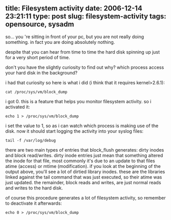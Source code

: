 title: Filesystem activity
date: 2006-12-14 23:21:11
type: post
slug: filesystem-activity
tags: opensource, sysadm
---

so... you 're sitting in front of your pc, but you are not really doing something. in fact you are doing absolutely nothing.

despite that you can hear from time to time the hard disk spinning up just for a very short period of time.

don't you have the slightly curiosity to find out why? which process access your hard disk in the background?

i had that curiosity so here is what i did (i think that it requires kernel>2.6.1):

    cat /proc/sys/vm/block_dump

i got 0. this is a feature that helps you monitor filesystem activity. so i activated it:

    echo 1 > /proc/sys/vm/block_dump

i set the value to 1, so as i can watch which process is making use of the disk. now it should start logging the activity into your syslog files:

    tail -f /var/log/debug

there are two main types of entries that block_flush generates: dirty inodes and block read/writes. dirty inode entries just mean that something altered the inode for that file, most commonly it's due to an update to that files atime (access) or mtime (modification). if you look at the beginning of the output above, you'll see a lot of dirtied library inodes. these are the libraries linked against the tail command that was just executed, so their atime was just updated. the remainder, block reads and writes, are just normal reads and writes to the hard disk.

of course this procedure generates a lot of filesystem activity, so remember to deactivate it afterwards:

    echo 0 > /proc/sys/vm/block_dump
